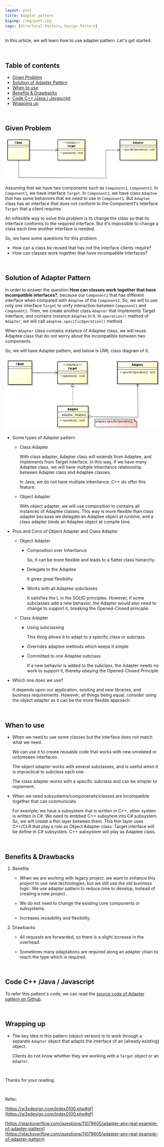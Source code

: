 ```yaml
---
layout: post
title: Adapter pattern
bigimg: /img/path.jpg
tags: [Structural Pattern, Design Pattern]
---
```


In this article, we will learn how to use adapter pattern. Let's get started.

<br>

## Table of contents
- [Given Problem](#given-problem)
- [Solution of Adapter Pattern](#solution-of-adapter-pattern)
- [When to use](#when-to-use)
- [Benefits & Drawbacks](#benefits-&-drawbacks)
- [Code C++ /Java / Javascript](#code-c++-/java-/-javascript)
- [Wrapping up](#wrapping-up)


<br>

## Given Problem 

![](../img/design-pattern/adapter-pattern/problem-adapter-pattern.png)

Assuming that we have two components such as ```Component1```, ```Component2```. In ```Component1```, we have interface ```Target```. In ```Component2```, we have class ```Adaptee``` that has some behaviors that we need to use in ```Component1```. But ```Adaptee``` class has an interface that does not conform to the Component1's interface ```Target``` that a client requires.

An inflexible way to solve this problem is to change the class so that its interface conforms to the required interface. But it's impossible to change a class each time another interface is needed.

So, we have some questions for this problem:
- How can a class be reused that has not the interface clients require?
- How can classes work together that have incompatible interfaces?

<br>

## Solution of Adapter Pattern

In order to answer the question **How can classes work together that have incompatible interfaces?**, because our ```Component1``` that has different interface when compared with ```Adaptee``` of the ```Component2```. So, we will to use only one interface ```Target``` to unify interaction between ```Component1``` and ```Component2```. Then, we create another class ```Adapter``` that implements Target interface, and contains instance ```Adaptee``` in it. In ```operation()``` method of ```Adapter```, we will call ```adaptee.specificOperation()``` method.

When ```Adapter``` class contains instance of Adaptee class, we will reuse Adaptee class that do not worry about the incompatible between two components.

So, we will have Adapter pattern, and below is UML class diagram of it.

![](../img/design-pattern/adapter-pattern/adapter-pattern.png)

- Some types of Adapter pattern

    - Class Adapter

        With class adapter, Adapter class will extends from Adaptee, and implements from Target interface. In this way, if we have many Adaptee class, we will have multiple inheritance relationship between Adapter class and Adaptee classes.

        In Java, we do not have multiple inheritance. C++ do offer this feature.

    - Object Adapter

        With object adapter, we will use composition to contains all instances of Adaptee classes. This way is more flexible than class adapter because we delegate an Adaptee object at runtime, and a class adapter binds an Adaptee object at compile time.

- Pros and Cons of Object Adapter and Class Adapter

    - Object Adapter
        
        - Composition over Inheritance

            So, it can be more flexible and leads to a flatter class hierarchy.

        - Delegate to the Adaptee

            It gives great flexibility.

        - Works with all Adaptee subclasses

            It satisfies the L in the SOLID principles. However, if some subclasses add a new behavior, the Adapter would also need to change to support it, breaking the Opened-Closed principle.

    - Class Adapter

        - Using subclassing

            This thing allows it to adapt to a specific class or subclass.

        - Overrides adaptee methods which keeps it simple

        - Committed to one Adaptee subclass

            If a new behavior is added to the subclass, the Adapter needs no work to support it, thereby obeying the Opened-Closed Principle 

- Which one does we use?

    It depends upon our application, existing and new libraries, and business requirements. However, all things being equal, consider using the object adapter as it can be the more flexible approach.

<br>

## When to use
- When we need to use some classes but the interface does not match what we need.

    We can use it to create reusable code that works with new unrelated or unforeseen interfaces.

    The object adapter works with several subclasses, and is useful when it is impractical to subclass each one.

    The class adapter works with a specific subclass and can be simpler to implement.

- When we need subsystems/componenets/classes are incompatible together that can communicate.

    For example, we have a subsystem that is written in C++, other system is written in C#. We need to embbed C++ subsytem into C# subsystem. So, we will create a thin layer between them. This thin layer uses C++/CLR that play a role as Object Adapter class. Target interface will be define in C# subsystem. C++ subsystem will play as Adaptee class.


<br>

## Benefits & Drawbacks
1. Benefits

    - When we are working with legacy project, we want to enhance this project to use new technologies, but we still use the old buniness logic. We use adapter pattern to reduce time to develop, instead of creating a new project.

    - We do not need to change the existing core components or subsystems.

    - Increases reusability and flexibility.

2. Drawbacks

    - All requests are forwarded, so there is a slight increase in the overhead.
    
    - Sometimes many adaptations are required along an adapter chain to reach the type which is required.

<br>

## Code C++ /Java / Javascript

To refer this pattern's code, we can read the [source code of Adapter pattern on Github](https://github.com/gamethapcam/Design-Pattern/tree/master/Structural-Pattern/Adapter-pattern/src/Java).

<br>

## Wrapping up
- The key idea in this pattern (object version) is to work through a separate ```Adapter``` object that adapts the interface of an (already existing) object.
    
    Clients do not know whether they are working with a ```Target``` object or an ```Adapter```.


<br>

Thanks for your reading.

<br>

Refer: 

[https://w3sdesign.com/index0100.php#gf](https://w3sdesign.com/index0100.php#gf)

[https://stackoverflow.com/questions/11079605/adapter-any-real-example-of-adapter-pattern](https://stackoverflow.com/questions/11079605/adapter-any-real-example-of-adapter-pattern)